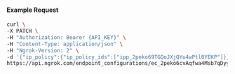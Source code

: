 <!-- Code generated for API Clients. DO NOT EDIT. -->

#### Example Request

```bash
curl \
-X PATCH \
-H "Authorization: Bearer {API_KEY}" \
-H "Content-Type: application/json" \
-H "Ngrok-Version: 2" \
-d '{"ip_policy":{"ip_policy_ids":["ipp_2peko69TGQoJXjQYu4wPtl0YEKP"]}}' \
https://api.ngrok.com/endpoint_configurations/ec_2peko6cvAqfwa4Msb7qDyy6nch3
```
